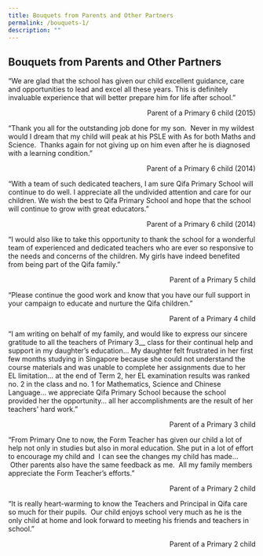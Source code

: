 ```yaml
---
title: Bouquets from Parents and Other Partners
permalink: /bouquets-1/
description: ""
---
```

## Bouquets from Parents and Other Partners

“We are glad that the school has given our child excellent guidance, care and opportunities to lead and excel all these years. This is definitely invaluable experience that will better prepare him for life after school.”

<p align="right">Parent of a Primary 6 child (2015)</p>

“Thank you all for the outstanding job done for my son.&nbsp; Never in my wildest would I dream that my child will peak at his PSLE with As for both Maths and Science.&nbsp; Thanks again for not giving up on him even after he is diagnosed with a learning condition.”

<p align="right">Parent of a Primary 6 child (2014)</p>

“With a team of such dedicated teachers, I am sure Qifa Primary School will continue to do well. I appreciate all the undivided attention and care for our children. We wish the best to Qifa Primary School and hope that the school will continue to grow with great educators.”

<p align="right">Parent of a Primary 6 child (2014)</p>

“I would also like to take this opportunity to thank the school for a wonderful team of experienced and dedicated teachers who are ever so responsive to the needs and concerns of the children. My girls have indeed benefited from being part of the Qifa family.”

<p align="right">Parent of a Primary 5 child</p>

“Please continue the good work and know that you have our full support in your campaign to educate and nurture the Qifa children.”

<p align="right">Parent of a Primary 4 child</p>

“I am writing on behalf of my family, and would like to express our sincere gratitude to all the teachers of Primary 3\_\_ class for their continual help and support in my daughter’s education… My daughter felt frustrated in her first few months studying in Singapore because she could not understand the course materials and was unable to complete her assignments due to her EL limitation… at the end of Term 2, her EL examination results was ranked no. 2 in the class and no. 1 for Mathematics, Science and Chinese Language… we appreciate Qifa Primary School because the school provided her the opportunity… all her accomplishments are the result of her teachers' hard work.”

<p align="right">Parent of a Primary 3 child</p>

“From Primary One to now, the Form Teacher has given our child a lot of help not only in studies but also in moral education. She put in a lot of effort to encourage my child and&nbsp; I can see the changes my child has made…&nbsp; &nbsp;Other parents also have the same feedback as me.&nbsp; All my family members appreciate the Form Teacher’s efforts.”

<p align="right">Parent of a Primary 2 child</p>

“It is really heart-warming to know the Teachers and Principal in Qifa care so much for their pupils.&nbsp; Our child enjoys school very much as he is the only child at home and look forward to meeting his friends and teachers in school.”

<p align="right">Parent of a Primary 2 child</p>